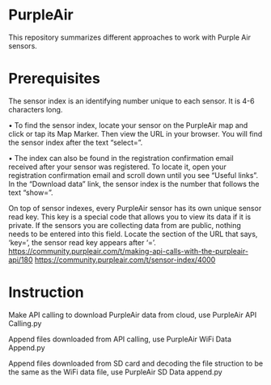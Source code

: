 # PurpleAir
This repository summarizes different approaches to work with Purple Air sensors.
# Prerequisites
The sensor index is an identifying number unique to each sensor. It is 4-6 characters long.

• To find the sensor index, locate your sensor on the PurpleAir map and click or tap its Map Marker. Then view the URL in your browser. You will find the sensor index after the text “select=”.

• The index can also be found in the registration confirmation email received after your sensor was registered. To locate it, open your registration confirmation email and scroll down until you see “Useful links”. In the “Download data” link, the sensor index is the number that follows the text “show=”.

On top of sensor indexes, every PurpleAir sensor has its own unique sensor read key. This key is a special code that allows you to view its data if it is private. If the sensors you are collecting data from are public, nothing needs to be entered into this field.
Locate the section of the URL that says, ‘key=’, the sensor read key appears after ‘=’.
https://community.purpleair.com/t/making-api-calls-with-the-purpleair-api/180
https://community.purpleair.com/t/sensor-index/4000

# Instruction
Make API calling to download PurpleAir data from cloud, use PurpleAir API Calling.py

Append files downloaded from API calling, use PurpleAir WiFi Data Append.py

Append files downloaded from SD card and decoding the file struction to be the same as the WiFi data file, use PurpleAir SD Data append.py
